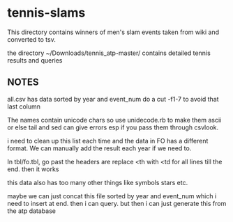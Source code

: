 # tennis-slams

This directory contains winners of men's slam events taken from wiki 
and converted to tsv. 

the directory ~/Downloads/tennis_atp-master/ contains detailed tennis
results and queries

## NOTES

all.csv has data sorted by year and event_num
do a cut -f1-7 to avoid that last column

The names contain unicode chars so use unidecode.rb to make them ascii
or else tail and sed can give errors esp if you pass them through
csvlook.

i need to clean up this list each time 
and the data in FO has a different format.
We can manually add the result each year if we need to.

In tbl/fo.tbl, go past the headers are replace <th with <td for all
lines till the end. then it works

this data also has too many other things like symbols stars etc.

maybe we can just concat this file sorted by year and event_num which i
need to insert at end. then i can query. but then i can just generate
this from the atp database
